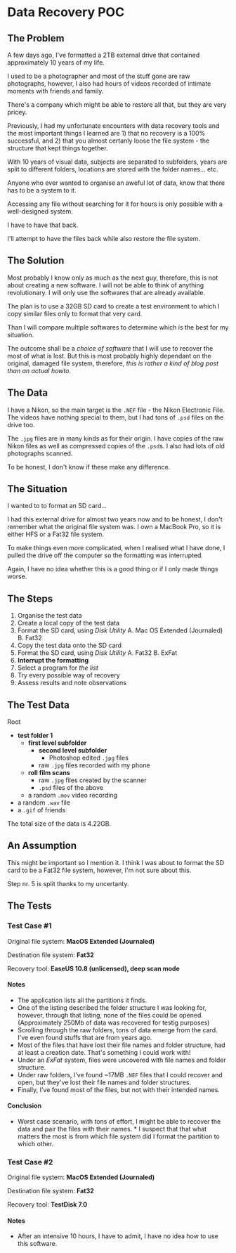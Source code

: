 # Data Recovery POC

## The Problem

A few days ago, I've formatted a 2TB external drive that contained approximately 10 years of my life.

I used to be a photographer and most of the stuff gone are raw photographs, however, I also had hours of videos recorded of intimate moments with friends and family.

There's a company which might be able to restore all that, but they are very pricey.

Previously, I had my unfortunate encounters with data recovery tools and the most important things I learned are 1) that no recovery is a 100% successful, and 2) that you almost certanly loose the file system - the structure that kept things together.

With 10 years of visual data, subjects are separated to subfolders, years are split to different folders, locations are stored with the folder names... etc.

Anyone who ever wanted to organise an aweful lot of data, know that there has to be a system to it.

Accessing any file without searching for it for hours is only possible with a well-designed system.

I have to have that back.

I'll attempt to have the files back while also restore the file system.

## The Solution

Most probably I know only as much as the next guy, therefore, this is not about creating a new software. I will not be able to think of anything revolutionary. I will only use the softwares that are already available.

The plan is to use a 32GB SD card to create a test environment to which I copy similar files only to format that very card.

Than I will compare multiple softwares to determine which is the best for my situation.

The outcome shall be a _choice of software_ that I will use to recover the most of what is lost. But this is most probably highly dependant on the original, damaged file system, therefore, _this is rather a kind of blog post than an actual howto_.

## The Data

I have a Nikon, so the main target is the `.NEF` file - the Nikon Electronic File.
The videos have nothing special to them, but I had tons of `.psd` files on the drive too.

The `.jpg` files are in many kinds as for their origin. I have copies of the raw Nikon files as well as compressed copies of the `.psd`s. I also had lots of old photographs scanned.

To be honest, I don't know if these make any difference.

## The Situation

I wanted to to format an SD card...

I had this external drive for almost two years now and to be honest, I don't remember what the original file system was. I own a MacBook Pro, so it is either HFS or a Fat32 file system.

To make things even more complicated, when I realised what I have done, I pulled the drive off the computer so the formatting was interrupted.

Again, I have no idea whether this is a good thing or if I only made things worse.

## The Steps

1. Organise the test data
2. Create a local copy of the test data
3. Format the SD card, using _Disk Utility_
	A. Mac OS Extended (Journaled)
	B. Fat32
4. Copy the test data onto the SD card
5. Format the SD card, using _Disk Utility_
	A. Fat32
	B. ExFat
6. **Interrupt the formatting**
7. Select a program for _the list_
8. Try every possible way of recovery
9. Assess results and note observations

## The Test Data

Root
- **test folder 1**
	- **first level subfolder**
		- **second level subfolder**
			- Photoshop edited `.jpg` files
		- raw `.jpg` files recorded with my phone
	- **roll film scans**
		- raw `.jpg` files created by the scanner
		- `.psd` files of the above
	- a random `.mov` video recording
- a random `.wav` file
- a `.gif` of friends

The total size of the data is 4.22GB.

## An Assumption

This might be important so I mention it. I think I was about to format the SD card to be a Fat32 file system, however, I'm not sure about this.

Step nr. 5 is split thanks to my uncertanty.

## The Tests

### Test Case #1

Original file system: **MacOS Extended (Journaled)**

Destination file system: **Fat32**

Recovery tool: **EaseUS 10.8 (unlicensed), deep scan mode**

#### Notes
* The application lists all the partitions it finds.
* One of the listing described the folder structure I was looking for, however, through that listing, none of the files could be opened. (Approximately 250Mb of data was recovered for testig purposes)
* Scrolling through the raw folders, tons of data emerge from the card. I've even found stuffs that are from years ago.
* Most of the files that have lost their file names and folder structure, had at least a creation date. That's something I could work with!
* Under an _ExFat_ system, files were uncovered with file names and folder structure.
* Under raw folders, I've found ~17MB `.NEF` files that I could recover and open, but they've lost their file names and folder structures.
* Finally, I've found most of the files, but not with their intended names.

#### Conclusion
* Worst case scenario, with tons of effort, I might be able to recover the data and pair the files with their names.
* I suspect that that what matters the most is from which file system did I format the partition to which other.

### Test Case #2

Original file system: **MacOS Extended (Journaled)**

Destination file system: **Fat32**

Recovery tool: **TestDisk 7.0**

#### Notes
* After an intensive 10 hours, I have to admit, I have no idea how to use this software.

